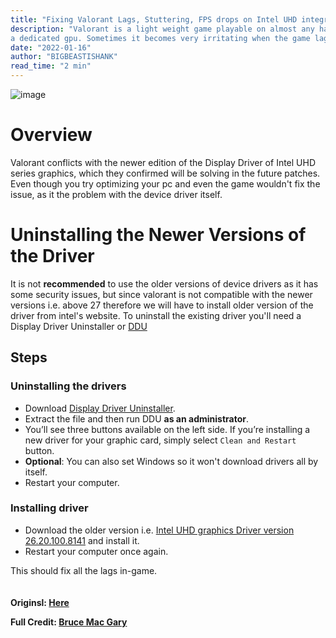 ```yaml
---
title: "Fixing Valorant Lags, Stuttering, FPS drops on Intel UHD integrated graphics"
description: "Valorant is a light weight game playable on almost any hardware that are manufactured nowadays, you can play it without having 
a dedicated gpu. Sometimes it becomes very irritating when the game lags or random fps drops while crucial game moments, which ultimately leads to uninstalling the game or not playing it. I've addressed a similar issue while playing on the Intel UHD 630 gpu. In this blog, I'll be telling you how I fixed the issue in 10 minutes."
date: "2022-01-16"
author: "BIGBEASTISHANK"
read_time: "2 min"
---
```


![image](https://wallpaperaccess.com/full/3037903.jpg)

# Overview
Valorant conflicts with the newer edition of the Display Driver of Intel UHD series graphics, which they confirmed will be solving in the future patches.
Even though you try optimizing your pc and even the game wouldn't fix the issue, as it the problem with the device driver itself.

# Uninstalling the Newer Versions of the Driver
It is not **recommended** to use the older versions of device drivers as it has some security issues, but since valorant is not compatible with the newer versions i.e. above 27 therefore we will have to install older version of the driver from intel's website.
To uninstall the existing driver you'll need a Display Driver Uninstaller or [DDU](https://www.guru3d.com/files-get/display-driver-uninstaller-download,1.html)

## Steps

### Uninstalling the drivers

- Download [Display Driver Uninstaller](http://www.guru3d.com/files-details/display-driver-uninstaller-download.html).
- Extract the file and then run DDU **as an administrator**.
- You’ll see three buttons available on the left side. If you’re installing a new driver for your graphic card, simply select `Clean and Restart` button.
- **Optional**: You can also set Windows so it won't download drivers all by itself.
- Restart your computer.

### Installing driver
- Download the older version i.e. [Intel UHD graphics Driver version 26.20.100.8141](https://www.intel.com/content/www/us/en/download/19344/29530/intel-graphics-windows-dch-drivers.html?) and install it.
- Restart your computer once again.

This should fix all the lags in-game.
\
\
\
**Originsl: [Here](https://kushagraraj.me/blog/fixing-valorant)**

**Full Credit: [Bruce Mac Gary](https://github.com/brucemacgary)**